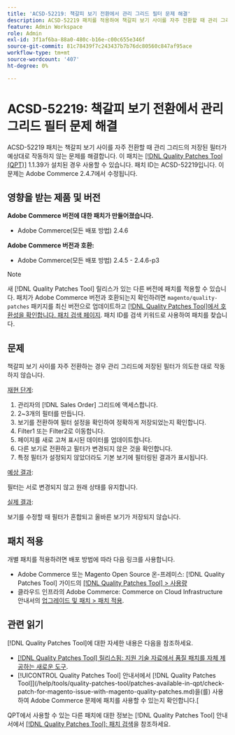 ```yaml
---
title: 'ACSD-52219: 책갈피 보기 전환에서 관리 그리드 필터 문제 해결'
description: ACSD-52219 패치를 적용하여 책갈피 보기 사이를 자주 전환할 때 관리 그리드의 저장된 필터가 예상대로 작동하지 않는 Adobe Commerce 문제를 수정합니다.
feature: Admin Workspace
role: Admin
exl-id: 3f1af6ba-88a0-480c-b16e-c00c655e346f
source-git-commit: 81c78439f7c243437b7b76dc80560c847af95ace
workflow-type: tm+mt
source-wordcount: '407'
ht-degree: 0%

---
```


# ACSD-52219: 책갈피 보기 전환에서 관리 그리드 필터 문제 해결

ACSD-52219 패치는 책갈피 보기 사이를 자주 전환할 때 관리 그리드의 저장된 필터가 예상대로 작동하지 않는 문제를 해결합니다. 이 패치는 [[!DNL Quality Patches Tool (QPT)]](https://experienceleague.adobe.com/en/docs/commerce-knowledge-base/kb/announcements/commerce-announcements/magento-quality-patches-released-new-tool-to-self-serve-quality-patches) 1.1.39가 설치된 경우 사용할 수 있습니다. 패치 ID는 ACSD-52219입니다. 이 문제는 Adobe Commerce 2.4.7에서 수정됩니다.

## 영향을 받는 제품 및 버전

**Adobe Commerce 버전에 대한 패치가 만들어졌습니다.**

* Adobe Commerce(모든 배포 방법) 2.4.6

**Adobe Commerce 버전과 호환:**

* Adobe Commerce(모든 배포 방법) 2.4.5 - 2.4.6-p3

>[!NOTE]
>
>새 [!DNL Quality Patches Tool] 릴리스가 있는 다른 버전에 패치를 적용할 수 있습니다. 패치가 Adobe Commerce 버전과 호환되는지 확인하려면 `magento/quality-patches` 패키지를 최신 버전으로 업데이트하고 [[!DNL Quality Patches Tool]에서 호환성을 확인합니다. 패치 검색 페이지](https://experienceleague.adobe.com/tools/commerce-quality-patches/index.html). 패치 ID를 검색 키워드로 사용하여 패치를 찾습니다.

## 문제

책갈피 보기 사이를 자주 전환하는 경우 관리 그리드에 저장된 필터가 의도한 대로 작동하지 않습니다.

<u>재현 단계</u>:

1. 관리자의 [!DNL Sales Order] 그리드에 액세스합니다.
1. 2~3개의 필터를 만듭니다.
1. 보기를 전환하여 필터 설정을 확인하여 정확하게 저장되었는지 확인합니다.
1. Filter1 또는 Filter2로 이동합니다.
1. 페이지를 새로 고쳐 표시된 데이터를 업데이트합니다.
1. 다른 보기로 전환하고 필터가 변경되지 않은 것을 확인합니다.
1. 특정 필터가 설정되지 않았더라도 기본 보기에 필터링된 결과가 표시됩니다.

<u>예상 결과</u>:

필터는 서로 변경되지 않고 원래 상태를 유지합니다.

<u>실제 결과</u>:

보기를 수정할 때 필터가 혼합되고 올바른 보기가 저장되지 않습니다.

## 패치 적용

개별 패치를 적용하려면 배포 방법에 따라 다음 링크를 사용합니다.

* Adobe Commerce 또는 Magento Open Source 온-프레미스: [!DNL Quality Patches Tool] 가이드의 [[!DNL Quality Patches Tool] > 사용량](/help/tools/quality-patches-tool/usage.md)
* 클라우드 인프라의 Adobe Commerce: Commerce on Cloud Infrastructure 안내서의 [업그레이드 및 패치 > 패치 적용](https://experienceleague.adobe.com/docs/commerce-cloud-service/user-guide/develop/upgrade/apply-patches.html).

## 관련 읽기

[!DNL Quality Patches Tool]에 대한 자세한 내용은 다음을 참조하세요.

* [[!DNL Quality Patches Tool] 릴리스됨: 지원 기술 자료에서 품질 패치를 자체 제공하는 새로운 도구](https://experienceleague.adobe.com/en/docs/commerce-knowledge-base/kb/announcements/commerce-announcements/magento-quality-patches-released-new-tool-to-self-serve-quality-patches).
* [!UICONTROL Quality Patches Tool] 안내서에서  [!DNL Quality Patches Tool]](/help/tools/quality-patches-tool/patches-available-in-qpt/check-patch-for-magento-issue-with-magento-quality-patches.md)을(를) 사용하여 Adobe Commerce 문제에 패치를 사용할 수 있는지 확인합니다.[


QPT에서 사용할 수 있는 다른 패치에 대한 정보는 [!DNL Quality Patches Tool] 안내서에서 [[!DNL Quality Patches Tool]: 패치 검색](https://experienceleague.adobe.com/tools/commerce-quality-patches/index.html)을 참조하세요.
